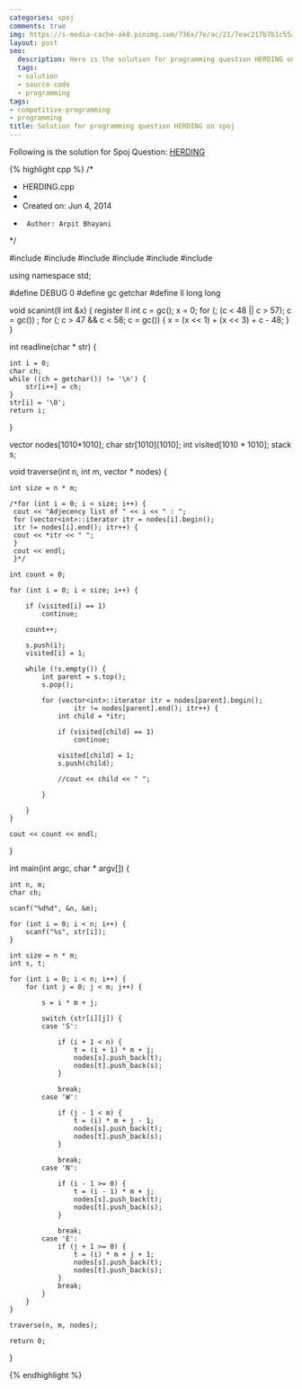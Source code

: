 ```yaml
---
categories: spoj
comments: true
img: https://s-media-cache-ak0.pinimg.com/736x/7e/ac/21/7eac217b7b1c55ab7fd56758e4e181be.jpg
layout: post
seo:
  description: Here is the solution for programming question HERDING on spoj
  tags:
  - solution
  - source code
  - programming
tags:
- competitive-programming
- programming
title: Solution for programming question HERDING on spoj
---
```


Following is the solution for Spoj Question: [HERDING](http://www.spoj.com/problems/HERDING/)

{% highlight cpp %}
/*
 * HERDING.cpp
 *
 *  Created on: Jun 4, 2014
 *      Author: Arpit Bhayani
 */

#include <cstdio>
#include <cstdlib>
#include <iostream>
#include <climits>
#include <vector>
#include <stack>

using namespace std;

#define DEBUG 0
#define gc getchar
#define ll long long

void scanint(ll int &x) {
	register ll int c = gc();
	x = 0;
	for (; (c < 48 || c > 57); c = gc())
		;
	for (; c > 47 && c < 58; c = gc()) {
		x = (x << 1) + (x << 3) + c - 48;
	}
}

int readline(char * str) {

	int i = 0;
	char ch;
	while ((ch = getchar()) != '\n') {
		str[i++] = ch;
	}
	str[i] = '\0';
	return i;
}

vector<int> nodes[1010*1010];
char str[1010][1010];
int visited[1010 * 1010];
stack<int> s;

void traverse(int n, int m, vector<int> * nodes) {

	int size = n * m;

	/*for (int i = 0; i < size; i++) {
	 cout << "Adjecency list of " << i << " : ";
	 for (vector<int>::iterator itr = nodes[i].begin();
	 itr != nodes[i].end(); itr++) {
	 cout << *itr << " ";
	 }
	 cout << endl;
	 }*/

	int count = 0;

	for (int i = 0; i < size; i++) {

		if (visited[i] == 1)
			continue;

		count++;

		s.push(i);
		visited[i] = 1;

		while (!s.empty()) {
			int parent = s.top();
			s.pop();

			for (vector<int>::iterator itr = nodes[parent].begin();
					itr != nodes[parent].end(); itr++) {
				int child = *itr;

				if (visited[child] == 1)
					continue;

				visited[child] = 1;
				s.push(child);

				//cout << child << " ";

			}

		}
	}

	cout << count << endl;

}

int main(int argc, char * argv[]) {

	int n, m;
	char ch;

	scanf("%d%d", &n, &m);

	for (int i = 0; i < n; i++) {
		scanf("%s", str[i]);
	}

	int size = n * m;
	int s, t;

	for (int i = 0; i < n; i++) {
		for (int j = 0; j < m; j++) {

			s = i * m + j;

			switch (str[i][j]) {
			case 'S':

				if (i + 1 < n) {
					t = (i + 1) * m + j;
					nodes[s].push_back(t);
					nodes[t].push_back(s);
				}

				break;
			case 'W':

				if (j - 1 < m) {
					t = (i) * m + j - 1;
					nodes[s].push_back(t);
					nodes[t].push_back(s);
				}

				break;
			case 'N':

				if (i - 1 >= 0) {
					t = (i - 1) * m + j;
					nodes[s].push_back(t);
					nodes[t].push_back(s);
				}

				break;
			case 'E':
				if (j + 1 >= 0) {
					t = (i) * m + j + 1;
					nodes[s].push_back(t);
					nodes[t].push_back(s);
				}
				break;
			}
		}
	}

	traverse(n, m, nodes);

	return 0;
}

{% endhighlight %}